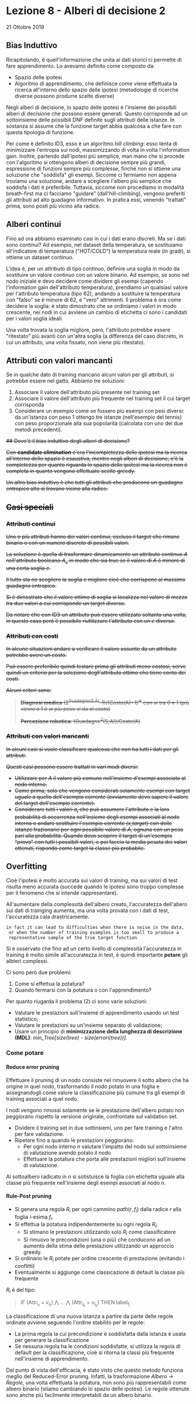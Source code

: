 # Lezione 8 - Alberi di decisione 2
21 Ottobre 2019

## Bias Induttivo
Ricapitolando, è quell'informazione che unita ai dati storici ci permette di fare apprendimento. Lo avevamo definito come composto da:
* Spazio delle ipotesi
* Algoritmo di apprendimento, che definisce come viene effettuata la ricerca all'interno dello spazio delle ipotesi (metodologie di ricerche diverse possono produrre scelte diverse)

Negli alberi di decisione, lo spazio delle ipotesi è l'insieme dei possibili alberi di decisione che possono essere generati. Questo corrisponde ad un sottoinsieme delle possibili DNF definite sugli attributi delle istanze. In sostanza si assume che la funzione target abbia qualcosa a che fare con questa tipologia di funzione.

Per come è definito ID3, esso è un algoritmo *hill climbing*: esso tenta di minimizzare l'entropia sui nodi, massimizzando di volta in volta l'information gain. Inoltre, partendo dall'ipotesi più semplice, man mano che si procede con l'algoritmo si ottengono alberi di decisione sempre più grandi, espressione di funzioni sempre più complesse, finché non si ottiene una soluzione che "soddisfa" gli esempi. Siccome ci fermiamo non appena troviamo una soluzione, andare a scegliere l'albero più semplice che soddisfa i dati è preferibile. Tuttavia, siccome non procediamo in modalità breath-first ma ci facciamo "guidare" (dall'hill-climbing), vengono preferiti gli attributi ad alto guadagno informativo. In pratica essi, venendo "trattati" prima, sono posti più vicino alla radice.

## Alberi continui
Fino ad ora abbiamo esaminato casi in cui i dati erano discreti. Ma se i dati sono continui? Ad esempio, nel dataset della temperatura, se sostituiamo all'indicatore di temperatura ("HOT/COLD") la temperatura reale (in gradi), si ottiene un dataset continuo.

L'idea è, per un attributo di tipo continuo, definire una soglia in modo da sostituire un valore continuo con un valore binario. Ad esempio, se sono nel nodo iniziale e devo decidere come dividere gli esempi (capendo l'information gain dell'attributo temperatura), prendiamo un qualsiasi valore per l'attributo temperatura (tipo 62), andando a sostituire la temperatura con "falso" se è minore di 62, e "vero" altrimenti. Il problema è ora come decidere la soglia: è stato dimostrato che se ordiniamo i valori in modo crescente, nei nodi in cui avviene un cambio di etichetta ci sono i candidati per i valori soglia ideali.

Una volta trovata la soglia migliore, però, l'attributo potrebbe essere "ritestato" più avanti con un'altra soglia (a differenza del caso discreto, in cui un attributo, una volta fissato, non viene più ritestato).

## Attributi con valori mancanti
Se in qualche dato di training mancano alcuni valori per gli attributi, si potrebbe essere nel gatto. Abbiamo tre soluzioni:
1. Associare il valore dell'attributo più presente nel training set
2. Associare il valore dell'attributo più frequente nel training set il cui target corrisponda
3. Considerare un esempio come se fossero più esempi con pesi diversi: da un'istanza con peso 1 ottengo tre istanze (nell'esempio del tennis) con peso proporzionale alla sua popolarità (calcolata con uno dei due metodi precedenti). 

<strike>
## Dove'è il bias induttivo degli alberi di decisione?

Con **candidate elimination** c'era l'incompletezza delle ipotesi ma la ricerca all'interno dello spazio è esaustiva, mentre negli alberi di decisione, c'è la completezza per quanto riguarda lo spazio delle ipotesi ma la ricerca non è completa in quanto vengono effettuate scelte greedy.

Un altro bias induttivo è che tutti gli attributi che producono un guadagno entropico alto si trovano vicino alla radice.

## Casi speciali

### Attributi continui

Uno o più attributi hanno dei valori continui, escluso il target che rimane binario o con un numero discreto di possibili valori.

La soluzione è quella di trasformare dinamicamente un attributo continuo *A* nell'attributo booleano *A<sub>c</sub>* in modo che sia true se il valore di *A* è minore di una certa soglia *c*.

Il tutto sta ne scegliere la soglia *c* migliore cioè che corrispone al massimo guadagno entropico.

Si è dimostrato che il valore ottimo di soglia si localizza nel valore di mezzo tra due valori a cui corrisponde un target diverso.

Da notare che con ID3 un attributo può essere utilizzato soltanto una volta, in questo caso però è possibile riutilizzare l'attributo con un *c* diverso. 

### Attributi con costi

In alcune situazioni andare a verificare il valore assunto da un attributo potrebbe avere un costo.

Può essere preferibile quindi testare prima gli attributi meno costosi, serve quindi un criterio per la selezione degll'attributo ottimo che tiene conto dei costi.

Alcuni criteri sono:

> **Diagnosi medica** (2<sup>Guadagno(S,A)</sup>-1)/(Costo(A)+1)<sup>*w*</sup> con *w* tra 0 e 1 (più vicino a 1 è *w* più peso si da al costo)
> 
> **Percezione robotica**: (Guadagno<sup>2</sup>(S,A))/Costo(A)

### Attributi con valori mancanti

In alcuni casi si vuole classificare qualcosa che non ha tutti i dati per gli attributi.

Questi casi possono essere trattati in vari modi diversi:

- Utilizzare per *A* il valore più comune nell'insieme d'esempi associato al nodo interno.
- Come prima, solo che vengono considerati solamente esempi con target uguale a quello dell'esempio corrente (ovviamente devo sapere il valore del target dell'esempio corrente).
- Considerare tutti i valori *a<sub>i</sub>* che può assumere l'attributo e la loro probabilità di occorrenza nell'insieme degli esempi associati al nodo interno e andare sostituire l'esempio corrente *(x,target)* con delle istanze frazionarie per ogni possibile valore di *A*, ognuna con un peso pari alla probabilità. Quando devo scoprire il target di un'esempio "provo" con tutti i possibili valori, e poi faccio la media pesata dei valori ottenuti, rispondo come target la classe più probabile.

</strike>

## Overfitting

Cioè l'ipotesi è molto accurata sui valori di training, ma sui valori di test risulta meno accurata (succede quando le ipotesi sono troppo complesse per il fenomeno che si intende rappresentare).

All'aumentare della complessità dell'albero creato, l'accuratezza dell'abero sui dati di trainging aumenta, ma una volta provata con i dati di test, l'accuratezza cala drastricamente.

```
in fact it can lead to difficulties when there is noise in the data,
 or when the number of training examples is too small to produce a 
 representative sample of the true target function
```

Si è osservato che fino ad un certo livello di complessità l'accuratezza in training è molto simile all'accuratezza in test, è quindi importante **potare** gli albteri complessi.

Ci sono però due problemi:

1. Come si effettua la potatura?
2. Quando fermarsi con la potatura o con l'apprendimento?


Per quanto riugarda il problema (2) ci sono varie soluzioni:

- Valutare le prestazioni sull'insieme di apprendimento usando un test statistico;
- Valutare le prestazioni su un'insieme separato di validazione;
- Usare un principio di **minimizzazione della lunghezza di descrizione (MDL)**: *min_Tree[size(tree) - size(errori(tree))].*

### Come potare

#### Reduce error pruning

Effettuare il pruning di un nodo consiste nel rimuovere il sotto albero che ha origine in quel nodo, trasformando il nodo potato in una foglia e assegnandogli come valore la classificazione più comune tra gli esempi di training associati a quel nodo.

I nodi vengono rimossi solamente se le prestazione dell'albero potato non peggiorano rispetto la versione originale, confrontate sul validation set.

- Dividere il training set in due sottinsiemi, uno per fare training e l'altro per fare validazione.
- Ripetere fino a quando le prestazioni peggiorano:
    - Per ogni nodo interno *n* valutare l'impatto del nodo sul sottoinsieme di valutazione avendo potato il nodo
    - Effettuare la potatura che porta alle prestazioni migliori sull'insieme di valutazione.

Al sottoalbero radicato in *n* si sotistuisce la foglia con etichetta uguale alla classe più frequente nell'insieme degli esempi associati al nodo *n*.

#### Rule-Post pruning

- Si genera una regola $R_i$ per ogni cammino $path(r, f_i)$ dalla radice $r$ alla foglia $i$-esima $f_i$.
- Si effettua la potatura indipendentemente su ogni regola *R<sub>i</sub>*:
    - Si stimano le prestazioni utilizzando solo $R_i$ come classificatore
    - Si rimuovo le precondizioni (una o più) che conducono ad un aumento della stima delle prestazioni utilizzando un approccio greedy.
- Si ordinano le $R_i$ potate per ordine crescente di prestazione (evitando i conflitti)
- Eventualmente si aggiunge come classicazione di default la classe più frequente

$R_i$ è del tipo:

> IF (Attr<sub>i<sub>1</sub></sub> = v<sub>i<sub>1</sub></sub>) ⋀ ... ⋀ (Attr<sub>i<sub>k</sub></sub> = v<sub>i<sub>k</sub></sub>) THEN label<sub>f<sub>i</sub></sub>

La classificazione di una nuova istanza a partire da parte delle regole ordinate avviene seguendo l'ordine stabilito per le regole:

- La prima regola la cui precondizione è soddisfatta dalla istanza è usata per generare la classificazione
- Se nessuna regola ha le condizioni soddisfatte, si utilizza la regola di default per la classificazione, cioè si ritorna la classi più frequente nell'insieme di apprendimento.

Dal punto di vista dell'efficacia, è stato visto che questo metodo funziona meglio del Reduced-Error pruning. Infatti, la trasformazione *Albero $\to$ Regole*, una volta effettuata la potatura, non sono più rappresentabili come albero binario (stiamo cambiando lo spazio delle ipotesi). Le regole ottenute sono anche più facilmente interpretabili da un albero binario.